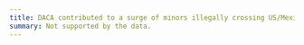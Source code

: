 ```yaml
---
title: DACA contributed to a surge of minors illegally crossing US/Mexico border
summary: Not supported by the data.
---
```

